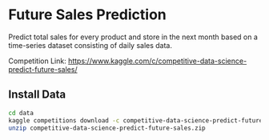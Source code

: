 # Future Sales Prediction

Predict total sales for every product and store in the next month based on a time-series dataset consisting of daily sales data.

Competition Link: https://www.kaggle.com/c/competitive-data-science-predict-future-sales/

## Install Data

```bash
cd data
kaggle competitions download -c competitive-data-science-predict-future-sales
unzip competitive-data-science-predict-future-sales.zip
```